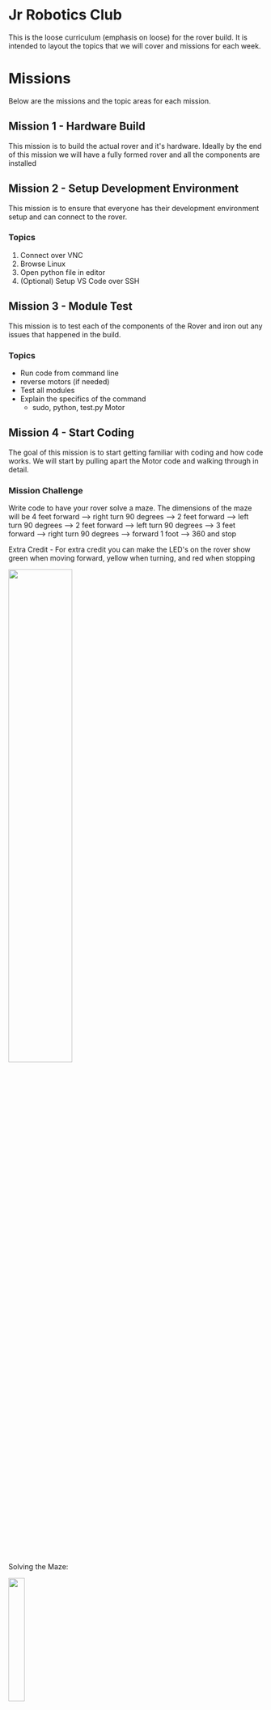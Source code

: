# Jr Robotics Club

This is the loose curriculum (emphasis on loose) for the rover build.   It is intended to layout the topics that we will cover and missions for each week.

# Missions

Below are the missions and the topic areas for each mission.

## Mission 1 - Hardware Build
This mission is to build the actual rover and it's hardware.  Ideally by the end of this mission we will have a fully formed rover and all the components are installed

## Mission 2 - Setup Development Environment
This mission is to ensure that everyone has their development environment setup and can connect to the rover.
### Topics

 1. Connect over VNC
 2. Browse Linux
 3. Open python file in editor
 4. (Optional) Setup VS Code over SSH

## Mission 3 - Module Test
This mission is to test each of the components of the Rover and iron out any issues that happened in the build.

### Topics

 - Run code from command line
 - reverse motors (if needed)
 - Test all modules
 - Explain the specifics of the command 
	- sudo, python, test.py Motor	

## Mission 4 - Start Coding
The goal of this mission is to start getting familiar with coding and how code works.  We will start by pulling apart the Motor code and  walking through in detail.

### Mission Challenge
Write code to have your rover solve a maze.  The dimensions of the maze will be 4 feet forward --> right turn 90 degrees --> 2 feet forward --> left turn 90 degrees --> 2 feet forward --> left turn 90 degrees --> 3 feet forward --> right turn 90 degrees --> forward 1 foot --> 360 and stop

Extra Credit - For extra credit you can make the LED's on the rover show green when moving forward, yellow when turning, and red when stopping

<img src='Picture/maze.jpg' width='50%'/>


Solving the Maze: 

<img src='Picture/mission4.gif' width='25%'/>


### Topics

 - Explain Code Organization 
	 - Libraries
	 - Methods
	 - Functions
	 - Classes
 - Explain How Languages Work
 - Show what a computer "sees"

## Mission 5 - Code the LED
The goal of this mission is to become familiar with the LED code and how it works.  We will pull apart the LED code and better understand how it works.

### Mission Challenge
Write a custom LED sequence that will "chase" an LED around the rover 10 times (not 10 LEDs, 10 times around the rover).   The primary light will be chased by two other lights (e.g. red will be chased by two green lights).  Every time that the red moves to the next spot then the green lights will also move.

Break this mission into two parts:
 - Part One - do the mission with a single loop.  One loop per revolution around the car
 - Part Two - Do this mission with an embedded loop.   A loop for a revolution and then a loop within it to iterate the lights

#### Hints
 - Every LED is in one of three states at all times (primary color, chase color, or off)
 - multiple changes can be made to the leds before "showing them"
 - Give a time gap between the light rotations or it will happen too fast
 - Loops are your friend
 - Each LED Slot is a numeric value and loops count in numbers - use this to your advantage
 - Expert Level Hint - Learn About Arrays and see if you can use an Array of Integers (representing your LED slot) to your advantage

Solving the LED Chase: 

 - Solving with only one loop - https://github.com/mornindew/Freenove_4WD_Smart_Car_Kit_for_Raspberry_Pi/blob/1d4159dec9ba505444f4ca2b9858b46fb2e943ae/Code/Server/test.py#L166
 - Solving with nested loops - https://github.com/mornindew/Freenove_4WD_Smart_Car_Kit_for_Raspberry_Pi/blob/1d4159dec9ba505444f4ca2b9858b46fb2e943ae/Code/Server/test.py#L132 

<img src='Picture/mission5.gif' width='25%'/>

### Topics

 - Explain LED and RGB color scheme
 - Explain IF Statements
 - Explain looping
 - Explain parameters
 - Explain the LED Slots and how GPIO works
 - Show the horrible code that freenove gave us

## Mission 6 - Name your rover
This mission is to move out of running things in the test classes and actually create a class to represent your rover.

### Topics

 - Explain Object Oriented 
 - Explain Classes
 - Explain methods and functions (in more detail)
 - Explain the init methods
 - Explain the input message

### Mission Challenge
Create a custom Class for your rover that will prompt the user to let the user control it from the command line.  The user will be asked a direction and a duration.

 ## Mission 7 - TBD
[Description of the Mission]

### Topics
 - [List of topics]

### Mission Challenge
[Description of challenge]

 ## Mission 8 - TBD
[Description of the Mission]

### Topics
 - [List of topics]

### Mission Challenge
[Description of challenge]

 ## Mission 9 - TBD
[Description of the Mission]

### Topics
 - [List of topics]

### Mission Challenge
[Description of challenge]

 ## Mission 10 - TBD
[Description of the Mission]

### Topics
 - [List of topics]

### Mission Challenge
[Description of challenge]

